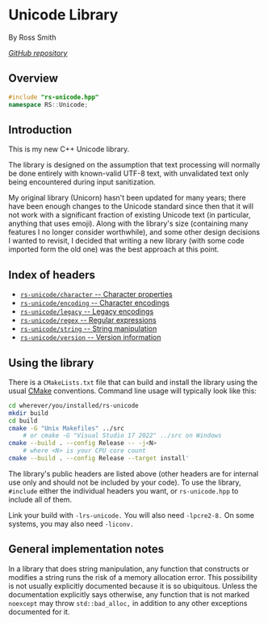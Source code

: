 # Unicode Library

By Ross Smith

_[GitHub repository](https://github.com/CaptainCrowbar/rs-unicode)_

## Overview

```c++
#include "rs-unicode.hpp"
namespace RS::Unicode;
```

## Introduction

This is my new C++ Unicode library.

The library is designed on the assumption that text processing will normally
be done entirely with known-valid UTF-8 text, with unvalidated text only
being encountered during input sanitization.

My original library (Unicorn) hasn't been updated for many years; there have
been enough changes to the Unicode standard since then that it will not work
with a significant fraction of existing Unicode text (in particular, anything
that uses emoji). Along with the library's size (containing many features I
no longer consider worthwhile), and some other design decisions I wanted to
revisit, I decided that writing a new library (with some code imported form
the old one) was the best approach at this point.

## Index of headers

* [`rs-unicode/character` -- Character properties](character.html)
* [`rs-unicode/encoding` -- Character encodings](encoding.html)
* [`rs-unicode/legacy` -- Legacy encodings](legacy.html)
* [`rs-unicode/regex` -- Regular expressions](regex.html)
* [`rs-unicode/string` -- String manipulation](string.html)
* [`rs-unicode/version` -- Version information](version.html)

## Using the library

There is a `CMakeLists.txt` file that can build and install the library using
the usual [CMake](https://cmake.org) conventions. Command line usage will
typically look like this:

```bash
cd wherever/you/installed/rs-unicode
mkdir build
cd build
cmake -G "Unix Makefiles" ../src
    # or cmake -G "Visual Studio 17 2022" ../src on Windows
cmake --build . --config Release -- -j<N>
    # where <N> is your CPU core count
cmake --build . --config Release --target install'
```

The library's public headers are listed above (other headers are for internal
use only and should not be included by your code). To use the library,
`#include` either the individual headers you want, or `rs-unicode.hpp` to
include all of them.

Link your build with `-lrs-unicode.` You will also need `-lpcre2-8.` On some
systems, you may also need `-liconv.`

## General implementation notes

In a library that does string manipulation, any function that constructs or
modifies a string runs the risk of a memory allocation error. This possibility
is not usually explicitly documented because it is so ubiquitous. Unless the
documentation explicitly says otherwise, any function that is not marked
`noexcept` may throw `std::bad_alloc,` in addition to any other exceptions
documented for it.
